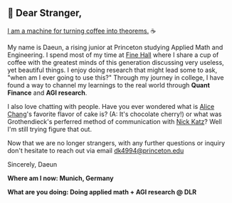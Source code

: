 ## 💌 Dear Stranger,

<a href="https://blogs.ams.org/phdplus/2015/04/28/coffee-into-theorems/">I am a machine for turning coffee into theorems.</a> ☕

My name is Daeun, a rising junior at Princeton studying Applied Math and Engineering. I spend most of my time at <a href="https://www.dailyprincetonian.com/article/2022/11/tea-fine-hall-math-professor-students"> Fine Hall</a> where I share a cup of coffee with the greatest minds of this generation discussing very useless, yet beautiful things. I enjoy doing research that might lead some to ask, "when am I ever going to use this?" Through my journey in college, I have found a way to channel my learnings to the real world through <b>Quant Finance</b> and <b>AGI research</b>. 

I also love chatting with people. Have you ever wondered what is <a href="https://en.wikipedia.org/wiki/Sun-Yung_Alice_Chang">Alice Chang</a>'s favorite flavor of cake is? (A: It's chocolate cherry!) or what was Grothendieck's perferred method of communication with <a href="https://en.wikipedia.org/wiki/Nick_Katz">Nick Katz</a>? Well I'm still trying figure that out.

Now that we are no longer strangers, with any further questions or inquiry don't hesitate to reach out via email dk4994@princeton.edu

Sincerely,
Daeun

<strong>Where am I now: Munich, Germany</strong>

<strong>What are you doing: Doing applied math + AGI research @ DLR</strong>

<!--
**daeunkim725/daeunkim725** is a ✨ _special_ ✨ repository because its `README.md` (this file) appears on your GitHub profile.

Here are some ideas to get you started:

- 🔭 I’m currently working on ...
- 🌱 I’m currently learning ...
- 👯 I’m looking to collaborate on ...
- 🤔 I’m looking for help with ...
- 💬 Ask me about ...
- 📫 How to reach me: ...
- 😄 Pronouns: ...
- ⚡ Fun fact: ...
-->
